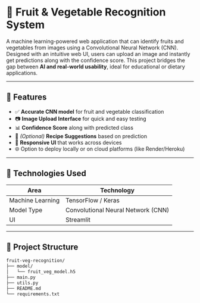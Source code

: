 # 🍎 Fruit & Vegetable Recognition System

A machine learning-powered web application that can identify fruits and vegetables from images using a Convolutional Neural Network (CNN). Designed with an intuitive web UI, users can upload an image and instantly get predictions along with the confidence score. This project bridges the gap between **AI and real-world usability**, ideal for educational or dietary applications.

---

## 🚀 Features

- ✅ **Accurate CNN model** for fruit and vegetable classification
- 📷 **Image Upload Interface** for quick and easy testing
- 📊 **Confidence Score** along with predicted class
- 🥗 *(Optional)* **Recipe Suggestions** based on prediction
- 🔁 **Responsive UI** that works across devices
- 🌐 Option to deploy locally or on cloud platforms (like Render/Heroku)

---

## 🧠 Technologies Used

| Area           | Technology          |
|----------------|---------------------|
| Machine Learning | TensorFlow / Keras |
| Model Type     | Convolutional Neural Network (CNN) |
| UI | Streamlit |

---

## 📂 Project Structure

```bash
fruit-veg-recognition/
├── model/
│   └── fruit_veg_model.h5          
├── main.py                         
├── utils.py                       
├── README.md                      
└── requirements.txt                
